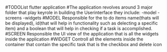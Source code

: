 #TODOList flutter application
#The application revolves around 3 major folder that play keyrole in building the Userinterface they include:
   -model
   -screens
   -widgets
#MODEL
Responsible for the to do items name(thats will be displayed), id(that will help in functionality such as delecting a specific item) and a boolean that will help in checking if a task is accomplished.
#SCREEN
Responsible the UI view of the application that is all the widgets inside the application
#WIDGET
Controll all the elements inside the container that contain the specific task that is the checkbox and delete icon